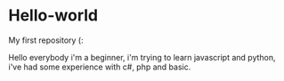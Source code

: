 # Hello-world
My first repository (:

Hello everybody i'm a beginner, i'm trying to learn javascript and python, i've had some experience with c#, php and basic.
